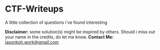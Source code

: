 # CTF-Writeups
A little collection of questions i've found interesting

<b>Disclaimer:</b> 
some solution(s) might be inspired by others. Should i miss out your name in the credits, do let me know.
<b>Contact Me: </b> jasonkoh.work@gmail.com

